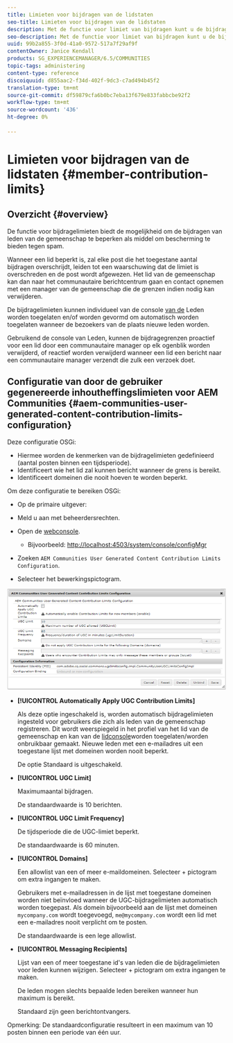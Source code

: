 ```yaml
---
title: Limieten voor bijdragen van de lidstaten
seo-title: Limieten voor bijdragen van de lidstaten
description: Met de functie voor limiet van bijdragen kunt u de bijdragen beperken om te beschermen tegen spam
seo-description: Met de functie voor limiet van bijdragen kunt u de bijdragen beperken om te beschermen tegen spam
uuid: 99b2a855-3f0d-41a0-9572-517a7f29af9f
contentOwner: Janice Kendall
products: SG_EXPERIENCEMANAGER/6.5/COMMUNITIES
topic-tags: administering
content-type: reference
discoiquuid: d855aac2-f34d-402f-9dc3-c7ad494b45f2
translation-type: tm+mt
source-git-commit: df59879cfa6b0bc7eba13f679e833fabbcbe92f2
workflow-type: tm+mt
source-wordcount: '436'
ht-degree: 0%

---
```



# Limieten voor bijdragen van de lidstaten {#member-contribution-limits}

## Overzicht {#overview}

De functie voor bijdragelimieten biedt de mogelijkheid om de bijdragen van leden van de gemeenschap te beperken als middel om bescherming te bieden tegen spam.

Wanneer een lid beperkt is, zal elke post die het toegestane aantal bijdragen overschrijdt, leiden tot een waarschuwing dat de limiet is overschreden en de post wordt afgewezen. Het lid van de gemeenschap kan dan naar het communautaire berichtcentrum gaan en contact opnemen met een manager van de gemeenschap die de grenzen indien nodig kan verwijderen.

De bijdragelimieten kunnen individueel van de console [van de](members.md) Leden worden toegelaten en/of worden gevormd om automatisch worden toegelaten wanneer de bezoekers van de plaats nieuwe leden worden.

Gebruikend de console van Leden, kunnen de bijdragegrenzen proactief voor een lid door een communautaire manager op elk ogenblik worden verwijderd, of reactief worden verwijderd wanneer een lid een bericht naar een communautaire manager verzendt die zulk een verzoek doet.

## Configuratie van door de gebruiker gegenereerde inhoutheffingslimieten voor AEM Communities {#aem-communities-user-generated-content-contribution-limits-configuration}

Deze configuratie OSGi:

* Hiermee worden de kenmerken van de bijdragelimieten gedefinieerd (aantal posten binnen een tijdsperiode).
* Identificeert wie het lid zal kunnen bericht wanneer de grens is bereikt.
* Identificeert domeinen die nooit hoeven te worden beperkt.

Om deze configuratie te bereiken OSGi:

* Op de primaire uitgever:
* Meld u aan met beheerdersrechten.
* Open de [webconsole](../../help/sites-deploying/configuring-osgi.md).

   * Bijvoorbeeld: [http://localhost:4503/system/console/configMgr](http://localhost:4503/system/console/configMgr)

* Zoeken `AEM Communities User Generated Content Contribution Limits Configuration`.
* Selecteer het bewerkingspictogram.

![chlimage_1-127](assets/chlimage_1-127.png)

* **[!UICONTROL Automatically Apply UGC Contribution Limits]**

   Als deze optie ingeschakeld is, worden automatisch bijdragelimieten ingesteld voor gebruikers die zich als leden van de gemeenschap registreren. Dit wordt weerspiegeld in het profiel van het lid van de gemeenschap en kan van de [lidconsole](members.md)worden toegelaten/worden onbruikbaar gemaakt. Nieuwe leden met een e-mailadres uit een toegestane lijst met domeinen worden nooit beperkt.

   De optie Standaard is uitgeschakeld.

* **[!UICONTROL UGC Limit]**

   Maximumaantal bijdragen.

   De standaardwaarde is 10 berichten.

* **[!UICONTROL UGC Limit Frequency]**

   De tijdsperiode die de UGC-limiet beperkt.

   De standaardwaarde is 60 minuten.

* **[!UICONTROL Domains]**

   Een allowlist van een of meer e-maildomeinen. Selecteer + pictogram om extra ingangen te maken.

   Gebruikers met e-mailadressen in de lijst met toegestane domeinen worden niet beïnvloed wanneer de UGC-bijdragelimieten automatisch worden toegepast. Als domein bijvoorbeeld aan de lijst met domeinen `mycompany.com` wordt toegevoegd, `me@mycompany.com` wordt een lid met een e-mailadres nooit verplicht om te posten.

   De standaardwaarde is een lege allowlist.

* **[!UICONTROL Messaging Recipients]**

   Lijst van een of meer toegestane id&#39;s van leden die de bijdragelimieten voor leden kunnen wijzigen. Selecteer + pictogram om extra ingangen te maken.

   De leden mogen slechts bepaalde leden bereiken wanneer hun maximum is bereikt.

   Standaard zijn geen berichtontvangers.

Opmerking: De standaardconfiguratie resulteert in een maximum van 10 posten binnen een periode van één uur.

